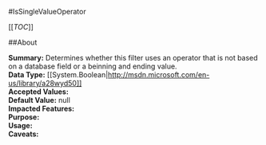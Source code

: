 #IsSingleValueOperator

[[_TOC_]]

##About

**Summary:**  Determines whether this filter uses an operator that is not based on a database field or a beinning and ending value.   
**Data Type:** [[System.Boolean|http://msdn.microsoft.com/en-us/library/a28wyd50]]  
**Accepted Values:**   
**Default Value:** null  
**Impacted Features:**   
**Purpose:**   
**Usage:**   
**Caveats:**   

